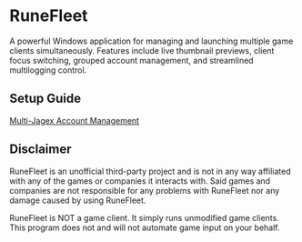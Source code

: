 # RuneFleet
A powerful Windows application for managing and launching multiple game clients simultaneously. Features include live thumbnail previews, client focus switching, grouped account management, and streamlined multilogging control.

## Setup Guide
[Multi-Jagex Account Management](https://docs.google.com/document/d/10yHEjgFybwfpKqmOX38gfjjoOIz1EVmRRq0nwYU73I8/edit?usp=sharing)

## Disclaimer
RuneFleet is an unofficial third-party project and is not in any way affiliated with any of the games or companies it interacts with. Said games and companies are not responsible for any problems with RuneFleet nor any damage caused by using RuneFleet.

RuneFleet is NOT a game client. It simply runs unmodified game clients. This program does not and will not automate game input on your behalf.
